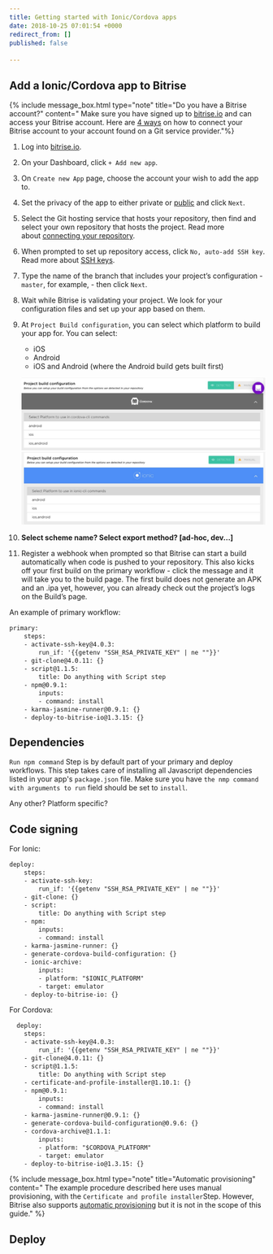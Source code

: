 ```yaml
---
title: Getting started with Ionic/Cordova apps
date: 2018-10-25 07:01:54 +0000
redirect_from: []
published: false

---
```

## Add a Ionic/Cordova app to Bitrise

{% include message_box.html type="note" title="Do you have a Bitrise account?" content=" Make sure you have signed up to [bitrise.io](https://www.bitrise.io/) and can access your Bitrise account. Here are [4 ways](https://devcenter.bitrise.io/getting-started/index#signing-up-to-bitrise) on how to connect your Bitrise account to your account found on a Git service provider."%}

 1. Log into [bitrise.io](https://www.bitrise.io/).
 2. On your Dashboard, click `+ Add new app`.
 3. On `Create new App` page, choose the account your wish to add the app to.
 4. Set the privacy of the app to either private or [public](https://yv69yaruhkt48w.preview.forestry.io/getting-started/adding-a-new-app/public-apps) and click `Next`.
 5. Select the Git hosting service that hosts your repository, then find and select your own repository that hosts the project. Read more about [connecting your repository](https://yv69yaruhkt48w.preview.forestry.io/getting-started/adding-a-new-app/connecting-a-repository/).
 6. When prompted to set up repository access, click `No, auto-add SSH key`. Read more about [SSH keys](https://yv69yaruhkt48w.preview.forestry.io/getting-started/adding-a-new-app/setting-up-ssh-keys/).
 7. Type the name of the branch that includes your project’s configuration - `master`, for example, - then click `Next`.
 8. Wait while Bitrise is validating your project. We look for your configuration files and set up your app based on them.
 9. At `Project Build configuration`, you can select which platform to build your app for. You can select:
    * iOS
    * Android
    * iOS and Android (where the Android build gets built first)

    ![](/img/select-platform-cordova.jpg)![](/img/select-platform-ionic.jpg)
10. **Select scheme name? Select export method? \[ad-hoc, dev...\]**
11. Register a webhook when prompted so that Bitrise can start a build automatically when code is pushed to your repository. This also kicks off your first build on the primary workflow - click the message and it will take you to the build page. The first build does not generate an APK and an .ipa yet, however, you can already check out the project’s logs on the Build’s page.

An example of primary workflow:

    primary:
        steps:
        - activate-ssh-key@4.0.3:
            run_if: '{{getenv "SSH_RSA_PRIVATE_KEY" | ne ""}}'
        - git-clone@4.0.11: {}
        - script@1.1.5:
            title: Do anything with Script step
        - npm@0.9.1:
            inputs:
            - command: install
        - karma-jasmine-runner@0.9.1: {}
        - deploy-to-bitrise-io@1.3.15: {}

## Dependencies

`Run npm command` Step is by default part of your primary and deploy workflows. This step takes care of installing all Javascript dependencies listed in your app's `package.json` file. Make sure you have `the nmp command with arguments to run` field should be set to `install`.

Any other? Platform specific?

## Code signing

For Ionic:

    deploy:
        steps:
        - activate-ssh-key:
            run_if: '{{getenv "SSH_RSA_PRIVATE_KEY" | ne ""}}'
        - git-clone: {}
        - script:
            title: Do anything with Script step
        - npm:
            inputs:
            - command: install
        - karma-jasmine-runner: {}
        - generate-cordova-build-configuration: {}
        - ionic-archive:
            inputs:
            - platform: "$IONIC_PLATFORM"
            - target: emulator
        - deploy-to-bitrise-io: {}

For Cordova:

      deploy:
        steps:
        - activate-ssh-key@4.0.3:
            run_if: '{{getenv "SSH_RSA_PRIVATE_KEY" | ne ""}}'
        - git-clone@4.0.11: {}
        - script@1.1.5:
            title: Do anything with Script step
        - certificate-and-profile-installer@1.10.1: {}
        - npm@0.9.1:
            inputs:
            - command: install
        - karma-jasmine-runner@0.9.1: {}
        - generate-cordova-build-configuration@0.9.6: {}
        - cordova-archive@1.1.1:
            inputs:
            - platform: "$CORDOVA_PLATFORM"
            - target: emulator
        - deploy-to-bitrise-io@1.3.15: {}

{% include message_box.html type="note" title="Automatic provisioning" content=" The example procedure described here uses manual provisioning, with the `Certificate and profile installer`Step. However, Bitrise also supports [automatic provisioning](https://yv69yaruhkt48w.preview.forestry.io/code-signing/ios-code-signing/ios-auto-provisioning/) but it is not in the scope of this guide." %}

## Deploy